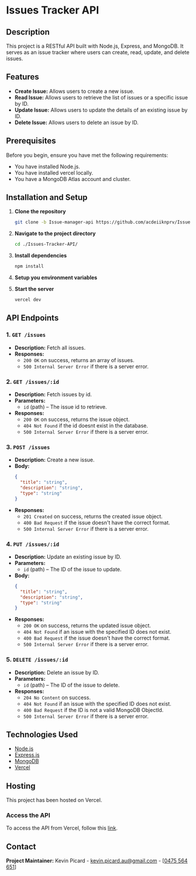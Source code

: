 # Issues Tracker API

## Description
This project is a RESTful API built with Node.js, Express, and MongoDB. It serves as an issue tracker where users can create, read, update, and delete issues.

## Features
- **Create Issue:** Allows users to create a new issue.
- **Read Issue:** Allows users to retrieve the list of issues or a specific issue by ID.
- **Update Issue:** Allows users to update the details of an existing issue by ID.
- **Delete Issue:** Allows users to delete an issue by ID.

## Prerequisites
Before you begin, ensure you have met the following requirements:
- You have installed Node.js.
- You have installed vercel locally.
- You have a MongoDB Atlas account and cluster.

## Installation and Setup
1. **Clone the repository**
   ```sh
   git clone -b Issue-manager-api https://github.com/acdeiiknprv/Issues-Tracker-API.git
   ```
2. **Navigate to the project directory**
   ```sh
   cd ./Issues-Tracker-API/
   ```
3. **Install dependencies**
    ```sh
    npm install
    ```
3. **Setup you environment variables**

4. **Start the server**
    ```sh
    vercel dev
    ```

## API Endpoints

### 1. `GET /issues`
   - **Description:** Fetch all issues.
   - **Responses:**
     - `200 OK` on success, returns an array of issues.
     - `500 Internal Server Error` if there is a server error.

### 2. `GET /issues/:id`
   - **Description:** Fetch issues by id.
   - **Parameters:** 
     - `id` (path) – The issue id to retrieve.
   - **Responses:**
     - `200 OK` on success, returns the issue object.
     - `404 Not Found` if the id doesnt exist in the database.
     - `500 Internal Server Error` if there is a server error.

### 3. `POST /issues`
   - **Description:** Create a new issue.
   - **Body:**
     ```json
     {
       "title": "string",
       "description": "string",
       "type": "string"
     }
     ```
   - **Responses:**
     - `201 Created` on success, returns the created issue object.
     - `400 Bad Request` if the issue doesn't have the correct format.
     - `500 Internal Server Error` if there is a server error.

### 4. `PUT /issues/:id`
   - **Description:** Update an existing issue by ID.
   - **Parameters:**
     - `id` (path) – The ID of the issue to update.
   - **Body:**
     ```json
     {
       "title": "string",
       "description": "string",
       "type": "string"
     }
     ```
   - **Responses:**
     - `200 OK` on success, returns the updated issue object.
     - `404 Not Found` if an issue with the specified ID does not exist.
     - `400 Bad Request` if the issue doesn't have the correct format.
     - `500 Internal Server Error` if there is a server error.

### 5. `DELETE /issues/:id`
   - **Description:** Delete an issue by ID.
   - **Parameters:**
     - `id` (path) – The ID of the issue to delete.
   - **Responses:**
     - `204 No Content` on success.
     - `404 Not Found` if an issue with the specified ID does not exist.
     - `400 Bad Request` if the ID is not a valid MongoDB ObjectId.
     - `500 Internal Server Error` if there is a server error.

## Technologies Used

- [Node.js](https://nodejs.org/)
- [Express.js](https://expressjs.com/)
- [MongoDB](https://www.mongodb.com/)
- [Vercel](https://vercel.com/)

## Hosting

This project has been hosted on Vercel.

### Access the API
To access the API from Vercel, follow this [link](https://issue-manager-api.vercel.app/).

## Contact

**Project Maintainer:** Kevin Picard - [kevin.picard.au@gmail.com](mailto:kevin.picard.au@gmail.com) - [<a href="tel:0475564651">0475 564 651</a>]
